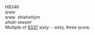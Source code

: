<body>
  <p>H8346<br>  שׁשּׁים  <br> שִׁשִּׁים  ‎  shishshı̂ym  <br><i>shish-sheem‘ </i><br>Multiple of <a href="h8337.htm">8337</a>  <i>sixty: - </i>sixty, three score.<br></p>
 </body>